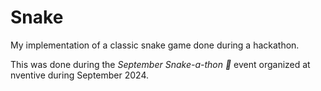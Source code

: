 # Snake
My implementation of a classic snake game done during a hackathon.

This was done during the _September Snake-a-thon 🐍_ event organized at nventive during September 2024.
